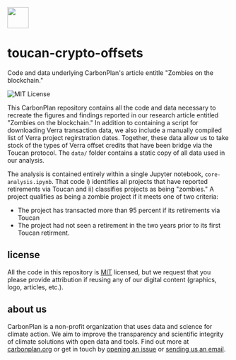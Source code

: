 <img
  src='https://carbonplan-assets.s3.amazonaws.com/monogram/dark-small.png'
  height='48'
/>

# toucan-crypto-offsets
Code and data underlying CarbonPlan's article entitle "Zombies on the blockchain."

![MIT License][]

[mit license]: https://badgen.net/badge/license/MIT/blue

This CarbonPlan repository contains all the code and data necessary to recreate the figures and findings reported in our research article entitled "Zombies on the blockchain."
In addition to containing a script for downloading Verra transaction data, we also include a manually compiled list of Verra project regirstration dates.
Together, these data allow us to take stock of the types of Verra offset credits that have been bridge via the Toucan protocol.
The `data/` folder contains a static copy of all data used in our analysis.

The analysis is contained entirely within a single Jupyter notebook, `core-analysis.ipynb`.
That code i) identifies all projects that have reported retirements via Toucan and ii) classifies projects as being "zombies."
A project qualifies as being a zombie project if it meets one of two criteria:
- The project has transacted more than 95 percent if its retirements via Toucan
- The project had not seen a retirement in the two years prior to its first Toucan retirment.


## license

All the code in this repository is [MIT](https://choosealicense.com/licenses/mit/) licensed, but we request that you please provide attribution if reusing any of our digital content (graphics, logo, articles, etc.).

## about us

CarbonPlan is a non-profit organization that uses data and science for climate action.
We aim to improve the transparency and scientific integrity of climate solutions with open data and tools. Find out more at [carbonplan.org](https://carbonplan.org/) or get in touch by [opening an issue](https://github.com/carbonplan/toucan-crypto-offsets/issues/new) or [sending us an email](mailto:hello@carbonplan.org).
